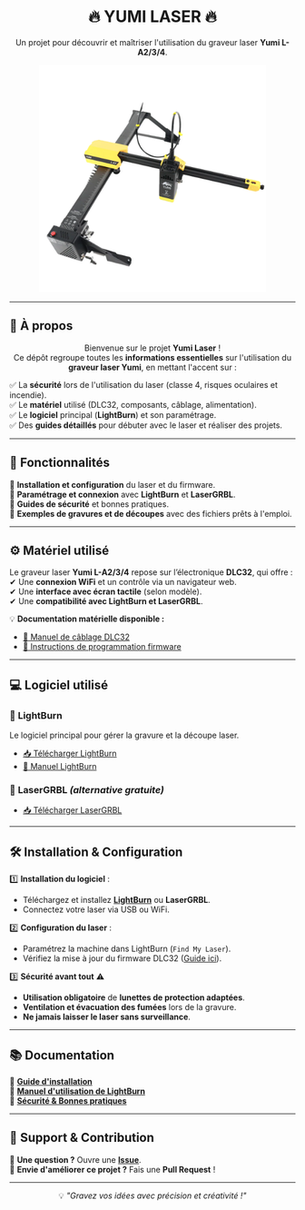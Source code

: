 <div align="center">

# 🔥 YUMI LASER 🔥  
Un projet pour découvrir et maîtriser l'utilisation du graveur laser **Yumi L-A2/3/4**.

<img src="images/yumi-laser.png" width="400">

</div>

---

## 📌 À propos  
<div align="center">
    
Bienvenue sur le projet **Yumi Laser** !   
Ce dépôt regroupe toutes les **informations essentielles** sur l'utilisation du **graveur laser Yumi**, en mettant l'accent sur :  

</div>

✅ La **sécurité** lors de l'utilisation du laser (classe 4, risques oculaires et incendie).  
✅ Le **matériel** utilisé (DLC32, composants, câblage, alimentation).  
✅ Le **logiciel** principal (**LightBurn**) et son paramétrage.  
✅ Des **guides détaillés** pour débuter avec le laser et réaliser des projets.  

---

## 🚀 Fonctionnalités  
🔹 **Installation et configuration** du laser et du firmware.  
🔹 **Paramétrage et connexion** avec **LightBurn** et **LaserGRBL**.  
🔹 **Guides de sécurité** et bonnes pratiques.  
🔹 **Exemples de gravures et de découpes** avec des fichiers prêts à l'emploi.  

---

## ⚙️ Matériel utilisé  
Le graveur laser **Yumi L-A2/3/4** repose sur l’électronique **DLC32**, qui offre :  
✔ Une **connexion WiFi** et un contrôle via un navigateur web.  
✔ Une **interface avec écran tactile** (selon modèle).  
✔ Une **compatibilité avec LightBurn et LaserGRBL**.  

💡 **Documentation matérielle disponible :**  
- [📖 Manuel de câblage DLC32](docs/DLC32-wiring-manual.pdf)  
- [📖 Instructions de programmation firmware](docs/DLC32-Firmware.pdf)  

---

## 💻 Logiciel utilisé  
### 🔹 **LightBurn**  
Le logiciel principal pour gérer la gravure et la découpe laser.  
- [📥 Télécharger LightBurn](https://lightburnsoftware.com/pages/download-trial)  
- [📖 Manuel LightBurn](docs/LightBurn-Guide.pdf)  

### 🔹 **LaserGRBL** *(alternative gratuite)*  
- [📥 Télécharger LaserGRBL](https://lasergrbl.com/)  

---

## 🛠️ Installation & Configuration  
1️⃣ **Installation du logiciel** :  
   - Téléchargez et installez **[LightBurn](https://lightburnsoftware.com/pages/download-trial)** ou **LaserGRBL**.  
   - Connectez votre laser via USB ou WiFi.  

2️⃣ **Configuration du laser** :  
   - Paramétrez la machine dans LightBurn (`Find My Laser`).  
   - Vérifiez la mise à jour du firmware DLC32 ([Guide ici](docs/DLC32-Firmware.pdf)).  

3️⃣ **Sécurité avant tout** ⚠️  
   - **Utilisation obligatoire** de **lunettes de protection adaptées**.  
   - **Ventilation et évacuation des fumées** lors de la gravure.  
   - **Ne jamais laisser le laser sans surveillance**.  

---

## 📚 Documentation  
📖 **[Guide d'installation](docs/Installation-Guide.pdf)**  
📖 **[Manuel d'utilisation de LightBurn](docs/LightBurn-Guide.pdf)**  
📖 **[Sécurité & Bonnes pratiques](docs/Safety-Guidelines.pdf)**  

---

## 📩 Support & Contribution  
💬 **Une question ?** Ouvre une **[Issue](https://github.com/qnexo/yumi-laser/issues)**.  
🚀 **Envie d'améliorer ce projet ?** Fais une **Pull Request** !   

---

<div align="center">

💡 *"Gravez vos idées avec précision et créativité !"*  
  

</div>
